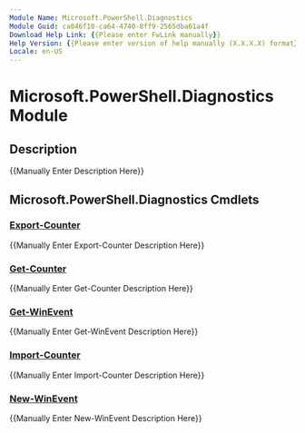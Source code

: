 ```yaml
---
Module Name: Microsoft.PowerShell.Diagnostics
Module Guid: ca046f10-ca64-4740-8ff9-2565dba61a4f
Download Help Link: {{Please enter FwLink manually}}
Help Version: {{Please enter version of help manually (X.X.X.X) format}}
Locale: en-US
---
```


# Microsoft.PowerShell.Diagnostics Module
## Description
{{Manually Enter Description Here}}

## Microsoft.PowerShell.Diagnostics Cmdlets
### [Export-Counter](Export-Counter.md)
{{Manually Enter Export-Counter Description Here}}

### [Get-Counter](Get-Counter.md)
{{Manually Enter Get-Counter Description Here}}

### [Get-WinEvent](Get-WinEvent.md)
{{Manually Enter Get-WinEvent Description Here}}

### [Import-Counter](Import-Counter.md)
{{Manually Enter Import-Counter Description Here}}

### [New-WinEvent](New-WinEvent.md)
{{Manually Enter New-WinEvent Description Here}}

